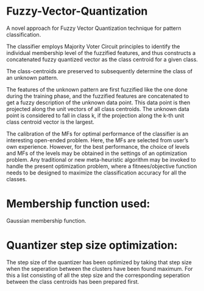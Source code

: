 # Fuzzy-Vector-Quantization
A novel approach for Fuzzy Vector Quantization technique for pattern classification.

The classifier employs Majority Voter Circuit principles to identify the individual membership level of the fuzzified features, and thus constructs a concatenated fuzzy quantized vector as the class centroid for a given class.

The class-centroids are preserved to subsequently determine the class of an unknown pattern. 

The features of the unknown pattern are first fuzzified like the one done during the training phase, and the fuzzified features are concatenated to get a fuzzy description of the unknown data point. This data point is then projected along the unit vectors of all class centroids. The unknown data point is considered to fall in class k, if the projection along the k-th unit class centroid vector is the largest. 

The calibration of the MFs for optimal performance of the classifier is an interesting open-ended problem. Here, the MFs are selected from user’s own experience. However, for the best performance, the choice of levels and MFs of the levels may be obtained in the settings of an optimization problem. Any traditional or new meta-heuristic algorithm may be invoked to handle the present optimization problem, where a fitnees/objective function needs to be designed to maximize the classification accuracy for all the classes.

# Membership function used:
Gaussian membership function.

# Quantizer step size optimization:
The step size of the quantizer has been optimized by taking that step size when the seperation between the clusters have been found maximum. For this a list consisting of all the step size and the corresponding seperation between the class centroids has been prepared first.
